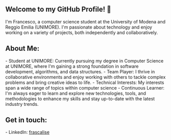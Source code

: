 <h2>Welcome to my GitHub Profile! 👋</h2>
I'm Francesco, a computer science student at the University of Modena and Reggio Emilia (UNIMORE). I'm passionate about technology and enjoy working on a variety of projects, both independently and collaboratively.

<h2>About Me:</h2>
- Student at UNIMORE: Currently pursuing my degree in Computer Science at UNIMORE, where I'm gaining a strong foundation in software development, algorithms, and data structures.
- Team Player: I thrive in collaborative environments and enjoy working with others to tackle complex problems and bring creative ideas to life.
- Technical Interests: My interests span a wide range of topics within computer science
- Continuous Learner: I'm always eager to learn and explore new technologies, tools, and methodologies to enhance my skills and stay up-to-date with the latest industry trends.

<h2>Get in touch:</h2>
- LinkedIn: <a href="https://www.linkedin.com/in/frascalise/">frascalise </a>

<!---
frascalise/frascalise is a ✨ special ✨ repository because its `README.md` (this file) appears on your GitHub profile.
You can click the Preview link to take a look at your changes.
--->
